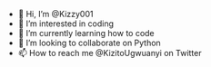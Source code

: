 - 👋 Hi, I’m @Kizzy001
- 👀 I’m interested in coding 
- 🌱 I’m currently learning how to code
- 💞️ I’m looking to collaborate on Python
- 📫 How to reach me @KizitoUgwuanyi on Twitter

<!---
Kizzy001/Kizzy001 is a ✨ special ✨ repository because its `README.md` (this file) appears on your GitHub profile.
You can click the Preview link to take a look at your changes.
--->
